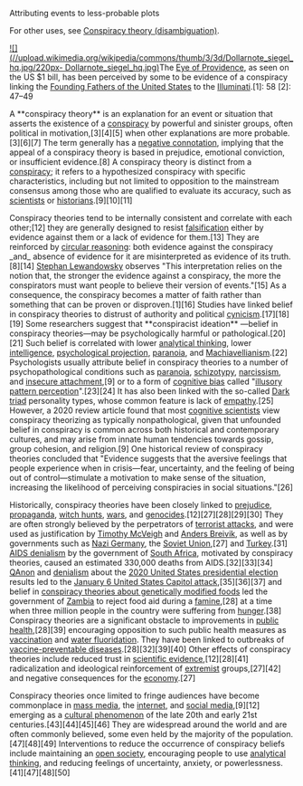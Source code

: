 Attributing events to less-probable plots

For other uses, see [Conspiracy theory
(disambiguation)](/wiki/Conspiracy\_theory\_\(disambiguation\) "Conspiracy
theory \(disambiguation\)").

[![](//upload.wikimedia.org/wikipedia/commons/thumb/3/3d/Dollarnote\_siegel\_hq.jpg/220px-
Dollarnote\_siegel\_hq.jpg)](/wiki/File:Dollarnote\_siegel\_hq.jpg)The [Eye of
Providence](/wiki/Eye\_of\_Providence "Eye of Providence"), as seen on the US $1
bill, has been perceived by some to be evidence of a conspiracy linking the
[Founding Fathers of the United
States](/wiki/Founding\_Fathers\_of\_the\_United\_States "Founding Fathers of the
United States") to the [Illuminati](/wiki/Illuminati "Illuminati").[1]: 58
[2]: 47–49

A \*\*conspiracy theory\*\* is an explanation for an event or situation that
asserts the existence of a [conspiracy](/wiki/Conspiracy "Conspiracy") by
powerful and sinister groups, often political in motivation,[3][4][5] when
other explanations are more probable.[3][6][7] The term generally has a
[negative connotation](/wiki/Connotation "Connotation"), implying that the
appeal of a conspiracy theory is based in prejudice, emotional conviction, or
insufficient evidence.[8] A conspiracy theory is distinct from a
[conspiracy](/wiki/Conspiracy "Conspiracy"); it refers to a hypothesized
conspiracy with specific characteristics, including but not limited to
opposition to the mainstream consensus among those who are qualified to
evaluate its accuracy, such as [scientists](/wiki/Scientist "Scientist") or
[historians](/wiki/Historians "Historians").[9][10][11]

Conspiracy theories tend to be internally consistent and correlate with each
other;[12] they are generally designed to resist
[falsification](/wiki/Falsifiability "Falsifiability") either by evidence
against them or a lack of evidence for them.[13] They are reinforced by
[circular reasoning](/wiki/Circular\_reasoning "Circular reasoning"): both
evidence against the conspiracy \_and\_ absence of evidence for it are
misinterpreted as evidence of its truth.[8][14] [Stephan
Lewandowsky](/wiki/Stephan\_Lewandowsky "Stephan Lewandowsky") observes "This
interpretation relies on the notion that, the stronger the evidence against a
conspiracy, the more the conspirators must want people to believe their
version of events."[15] As a consequence, the conspiracy becomes a matter of
faith rather than something that can be proven or disproven.[1][16] Studies
have linked belief in conspiracy theories to distrust of authority and
political [cynicism](/wiki/Cynicism\_\(contemporary\) "Cynicism
\(contemporary\)").[17][18][19] Some researchers suggest that \*\*conspiracist
ideation\*\* —belief in conspiracy theories—may be psychologically harmful or
pathological.[20][21] Such belief is correlated with lower [analytical
thinking](/wiki/Analytical\_thinking "Analytical thinking"), lower
[intelligence](/wiki/Intelligence "Intelligence"), [psychological
projection](/wiki/Psychological\_projection "Psychological projection"),
[paranoia](/wiki/Paranoia "Paranoia"), and
[Machiavellianism](/wiki/Machiavellianism\_\(psychology\) "Machiavellianism
\(psychology\)").[22] Psychologists usually attribute belief in conspiracy
theories to a number of psychopathological conditions such as
[paranoia](/wiki/Paranoia "Paranoia"), [schizotypy](/wiki/Schizotypy
"Schizotypy"), [narcissism](/wiki/Narcissism "Narcissism"), and [insecure
attachment](/wiki/Insecure\_attachment "Insecure attachment"),[9] or to a form
of [cognitive bias](/wiki/Cognitive\_bias "Cognitive bias") called "[illusory
pattern perception](/wiki/Illusory\_pattern\_perception "Illusory pattern
perception")".[23][24] It has also been linked with the so-called [Dark
triad](/wiki/Dark\_triad "Dark triad") personality types, whose common feature
is lack of [empathy](/wiki/Empathy "Empathy").[25] However, a 2020 review
article found that most [cognitive scientists](/wiki/Cognitive\_science
"Cognitive science") view conspiracy theorizing as typically nonpathological,
given that unfounded belief in conspiracy is common across both historical and
contemporary cultures, and may arise from innate human tendencies towards
gossip, group cohesion, and religion.[9] One historical review of conspiracy
theories concluded that "Evidence suggests that the aversive feelings that
people experience when in crisis—fear, uncertainty, and the feeling of being
out of control—stimulate a motivation to make sense of the situation,
increasing the likelihood of perceiving conspiracies in social
situations."[26]

Historically, conspiracy theories have been closely linked to
[prejudice](/wiki/Prejudice "Prejudice"), [propaganda](/wiki/Propaganda
"Propaganda"), [witch hunts](/wiki/Witch\_hunt "Witch hunt"), [wars](/wiki/War
"War"), and [genocides](/wiki/Genocide "Genocide").[12][27][28][29][30] They
are often strongly believed by the perpetrators of [terrorist
attacks](/wiki/Terrorism "Terrorism"), and were used as justification by
[Timothy McVeigh](/wiki/Timothy\_McVeigh "Timothy McVeigh") and [Anders
Breivik](/wiki/Anders\_Breivik "Anders Breivik"), as well as by governments
such as [Nazi Germany](/wiki/Nazi\_Germany "Nazi Germany"), the [Soviet
Union](/wiki/Soviet\_Union "Soviet Union"),[27] and
[Turkey](/wiki/Conspiracy\_theories\_in\_Turkey "Conspiracy theories in
Turkey").[31] [AIDS denialism](/wiki/AIDS\_denialism "AIDS denialism") by the
government of [South Africa](/wiki/South\_Africa "South Africa"), motivated by
conspiracy theories, caused an estimated 330,000 deaths from AIDS.[32][33][34]
[QAnon](/wiki/QAnon "QAnon") and
[denialism](/wiki/Election\_denial\_movement\_in\_the\_United\_States "Election
denial movement in the United States") about the [2020 United States
presidential election](/wiki/2020\_United\_States\_presidential\_election "2020
United States presidential election") results led to the [January 6 United
States Capitol attack](/wiki/January\_6\_United\_States\_Capitol\_attack "January 6
United States Capitol attack"),[35][36][37] and belief in [conspiracy theories
about genetically modified foods](/wiki/GMO\_conspiracy\_theories "GMO
conspiracy theories") led the government of [Zambia](/wiki/Zambia "Zambia") to
reject food aid during a [famine](/wiki/Famine "Famine"),[28] at a time when
three million people in the country were suffering from [hunger](/wiki/Hunger
"Hunger").[38] Conspiracy theories are a significant obstacle to improvements
in [public health](/wiki/Public\_health "Public health"),[28][39] encouraging
opposition to such public health measures as [vaccination](/wiki/Vaccination
"Vaccination") and [water fluoridation](/wiki/Water\_fluoridation "Water
fluoridation"). They have been linked to outbreaks of [vaccine-preventable
diseases](/wiki/Vaccine-preventable\_disease "Vaccine-preventable
disease").[28][32][39][40] Other effects of conspiracy theories include
reduced trust in [scientific evidence](/wiki/Scientific\_evidence "Scientific
evidence"),[12][28][41] radicalization and ideological reinforcement of
[extremist](/wiki/Extremism "Extremism") groups,[27][42] and negative
consequences for the [economy](/wiki/Economy "Economy").[27]

Conspiracy theories once limited to fringe audiences have become commonplace
in [mass media](/wiki/Mass\_media "Mass media"), the [internet](/wiki/Internet
"Internet"), and [social media](/wiki/Social\_media "Social media"),[9][12]
emerging as a [cultural phenomenon](/wiki/Cultural\_phenomenon "Cultural
phenomenon") of the late 20th and early 21st centuries.[43][44][45][46] They
are widespread around the world and are often commonly believed, some even
held by the majority of the population.[47][48][49] Interventions to reduce
the occurrence of conspiracy beliefs include maintaining an [open
society](/wiki/Open\_society "Open society"), encouraging people to use
[analytical thinking](/wiki/Analytical\_thinking "Analytical thinking"), and
reducing feelings of uncertainty, anxiety, or powerlessness.[41][47][48][50]

